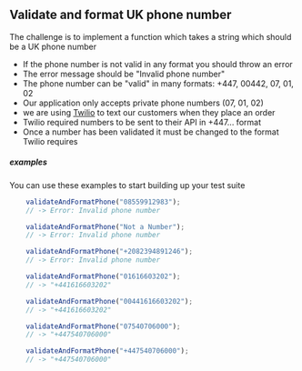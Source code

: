 ## Validate and format UK phone number

The challenge is to implement a function which takes a string which should be a UK phone number

* If the phone number is not valid in any format you should throw an error
* The error message should be "Invalid phone number"
* The phone number can be "valid" in many formats: +447, 00442, 07, 01, 02
* Our application only accepts private phone numbers (07, 01, 02)
* we are using [Twilio](https://www.twilio.com/) to text our customers when they place an order
* Twilio required numbers to be sent to their API in +447... format
* Once a number has been validated it must be changed to the format Twilio requires

##### examples

You can use these examples to start building up your test suite

```javascript
    validateAndFormatPhone("08559912983");
    // -> Error: Invalid phone number
```

```javascript
    validateAndFormatPhone("Not a Number");
    // -> Error: Invalid phone number
```

```javascript
    validateAndFormatPhone("+2082394891246");
    // -> Error: Invalid phone number
```

```javascript
    validateAndFormatPhone("01616603202");
    // -> "+441616603202"
```

```javascript
    validateAndFormatPhone("00441616603202");
    // -> "+441616603202"
```

```javascript
    validateAndFormatPhone("07540706000");
    // -> "+447540706000"
```

```javascript
    validateAndFormatPhone("+447540706000");
    // -> "+447540706000"
```
